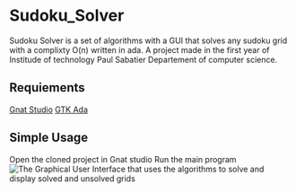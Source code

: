 # Sudoku_Solver

Sudoku Solver is a set of algorithms with a GUI that solves any sudoku grid with a complixty O(n) written in ada.
A project made in the first year of Institude of technology Paul Sabatier Departement of computer science.

## Requiements
[Gnat Studio](https://www.adacore.com/download/more)
[GTK Ada](https://www.adacore.com/download/more)


## Simple Usage
Open the cloned project in Gnat studio
Run the main program
![The Graphical User Interface that uses the algorithms to solve and display solved and unsolved grids](https://github.com/IsmailAlr/Sudoku_Solver/blob/main/GUI.png)


